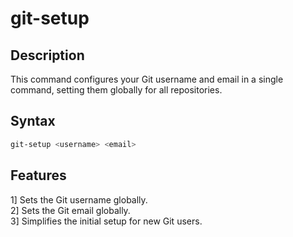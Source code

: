 # git-setup

## Description
This command configures your Git username and email in a single command, setting them globally for all repositories.

## Syntax
```bash
git-setup <username> <email>

```
## Features
1] Sets the Git username globally.<br/>
2] Sets the Git email globally.<br/>
3] Simplifies the initial setup for new Git users.<br/>